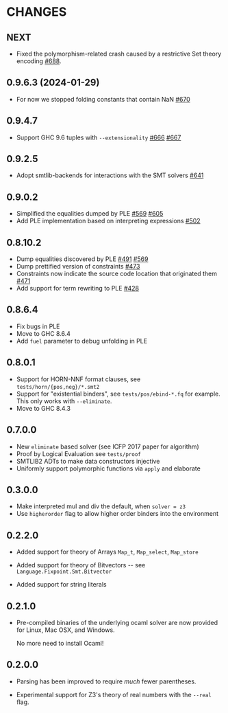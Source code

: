 # CHANGES

## NEXT

- Fixed the polymorphism-related crash caused by a restrictive Set theory encoding [#688](https://github.com/ucsd-progsys/liquid-fixpoint/pull/688).

## 0.9.6.3 (2024-01-29)

- For now we stopped folding constants that contain NaN [#670](https://github.com/ucsd-progsys/liquid-fixpoint/pull/670)

## 0.9.4.7

- Support GHC 9.6 tuples with `--extensionality` [#666](https://github.com/ucsd-progsys/liquid-fixpoint/issues/641) [#667](https://github.com/ucsd-progsys/liquid-fixpoint/issues/641)

## 0.9.2.5

- Adopt smtlib-backends for interactions with the SMT solvers [#641](https://github.com/ucsd-progsys/liquid-fixpoint/issues/641)

## 0.9.0.2

- Simplified the equalities dumped by PLE [#569](https://github.com/ucsd-progsys/liquid-fixpoint/issues/569) [#605](https://github.com/ucsd-progsys/liquid-fixpoint/issues/605)
- Add PLE implementation based on interpreting expressions [#502](https://github.com/ucsd-progsys/liquid-fixpoint/pull/502)

## 0.8.10.2

- Dump equalities discovered by PLE [#491](https://github.com/ucsd-progsys/liquid-fixpoint/pull/491) [#569](https://github.com/ucsd-progsys/liquid-fixpoint/issues/569)
- Dump prettified version of constraints [#473](https://github.com/ucsd-progsys/liquid-fixpoint/pull/473)
- Constraints now indicate the source code location that originated them [#471](https://github.com/ucsd-progsys/liquid-fixpoint/pull/471)
- Add support for term rewriting to PLE [#428](https://github.com/ucsd-progsys/liquid-fixpoint/pull/428)

## 0.8.6.4

- Fix bugs in PLE
- Move to GHC 8.6.4
- Add `fuel` parameter to debug unfolding in PLE

## 0.8.0.1

- Support for HORN-NNF format clauses, see `tests/horn/{pos,neg}/*.smt2`
- Support for "existential binders", see `tests/pos/ebind-*.fq` for example.
  This only works with `--eliminate`.
- Move to GHC 8.4.3

## 0.7.0.0

- New `eliminate` based solver (see ICFP 2017 paper for algorithm)
- Proof by Logical Evaluation see `tests/proof`
- SMTLIB2 ADTs to make data constructors injective
- Uniformly support polymorphic functions via `apply` and elaborate

## 0.3.0.0

- Make interpreted mul and div the default, when `solver = z3`
- Use `higherorder` flag to allow higher order binders into the environment

## 0.2.2.0

- Added support for theory of Arrays `Map_t`, `Map_select`, `Map_store`

- Added support for theory of Bitvectors -- see `Language.Fixpoint.Smt.Bitvector`

- Added support for string literals

## 0.2.1.0

- Pre-compiled binaries of the underlying ocaml solver are now
  provided for Linux, Mac OSX, and Windows.

  No more need to install Ocaml!

## 0.2.0.0

- Parsing has been improved to require *much* fewer parentheses.

- Experimental support for Z3's theory of real numbers with the `--real` flag.
